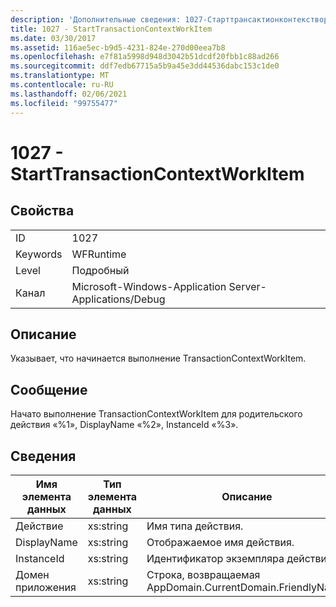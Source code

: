 ```yaml
---
description: 'Дополнительные сведения: 1027-Старттрансактионконтекстворкитем'
title: 1027 - StartTransactionContextWorkItem
ms.date: 03/30/2017
ms.assetid: 116ae5ec-b9d5-4231-824e-270d00eea7b8
ms.openlocfilehash: e7f81a5998d948d3042b51dcdf20fbb1c88ad266
ms.sourcegitcommit: ddf7edb67715a5b9a45e3dd44536dabc153c1de0
ms.translationtype: MT
ms.contentlocale: ru-RU
ms.lasthandoff: 02/06/2021
ms.locfileid: "99755477"
---
```

# <a name="1027---starttransactioncontextworkitem"></a>1027 - StartTransactionContextWorkItem

## <a name="properties"></a>Свойства  
  
|||  
|-|-|  
|ID|1027|  
|Keywords|WFRuntime|  
|Level|Подробный|  
|Канал|Microsoft-Windows-Application Server-Applications/Debug|  
  
## <a name="description"></a>Описание  

 Указывает, что начинается выполнение TransactionContextWorkItem.  
  
## <a name="message"></a>Сообщение  

 Начато выполнение TransactionContextWorkItem для родительского действия «%1», DisplayName «%2», InstanceId «%3».  
  
## <a name="details"></a>Сведения  
  
|Имя элемента данных|Тип элемента данных|Описание|  
|--------------------|--------------------|-----------------|  
|Действие|xs:string|Имя типа действия.|  
|DisplayName|xs:string|Отображаемое имя действия.|  
|InstanceId|xs:string|Идентификатор экземпляра действия.|  
|Домен приложения|xs:string|Строка, возвращаемая AppDomain.CurrentDomain.FriendlyName.|
